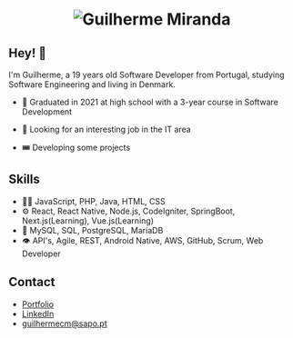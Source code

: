 <h1 align="center">
  <img src="https://user-images.githubusercontent.com/62404655/218719586-e068d11a-a3be-4f91-a462-892b7ed46609.gif" alt="Guilherme Miranda" />
</h1>

## Hey! 👋
I'm Guilherme, a 19 years old Software Developer from Portugal, studying Software Engineering and living in Denmark.

- 🧭 Graduated in 2021 at high school with a 3-year course in Software Development

- 👥 Looking for an interesting job in the IT area

- 🎟️ Developing some projects

## Skills
- 👨‍💻 JavaScript, PHP, Java, HTML, CSS
- ⚙️ React, React Native, Node.js, CodeIgniter, SpringBoot, Next.js(Learning), Vue.js(Learning)
- 💽 MySQL, SQL, PostgreSQL, MariaDB
- 👁️ API's, Agile, REST, Android Native, AWS, GitHub, Scrum, Web Developer

## Contact
- [Portfolio](https://portfolio-fullenn.vercel.app/)
- [LinkedIn](https://www.linkedin.com/in/guilherme-miranda-29139224b/)
- [guilhermecm@sapo.pt](mailto:guilhermecm@sapo.pt)
